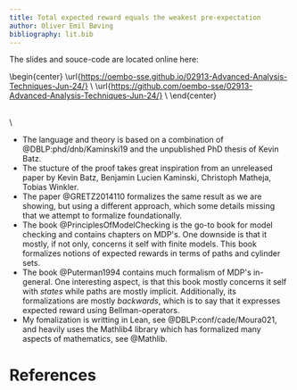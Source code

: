 ```yaml
---
title: Total expected reward equals the weakest pre-expectation
author: Oliver Emil Bøving
bibliography: lit.bib
---
```


The slides and souce-code are located online here:

\begin{center}
\url{https://oembo-sse.github.io/02913-Advanced-Analysis-Techniques-Jun-24/} \\
\url{https://github.com/oembo-sse/02913-Advanced-Analysis-Techniques-Jun-24/} \\
\end{center}

\
\

- The language and theory is based on a combination of @DBLP:phd/dnb/Kaminski19 and the unpublished PhD thesis of Kevin Batz.
- The stucture of the proof takes great inspiration from an unreleased paper by Kevin Batz, Benjamin Lucien Kaminski, Christoph Matheja, Tobias Winkler.
- The paper @GRETZ2014110 formalizes the same result as we are showing, but using a different approach, which some details missing that we attempt to formalize foundationally.
- The book @PrinciplesOfModelChecking is the go-to book for model checking and contains chapters on MDP's. One downside is that it mostly, if not only, concerns it self with finite models. This book formalizes notions of expected rewards in terms of paths and cylinder sets.
- The book @Puterman1994 contains much formalism of MDP's in-general. One interesting aspect, is that this book mostly concerns it self with _states_ while paths are mostly implicit. Additionally, its formalizations are mostly _backwards_, which is to say that it expresses expected reward using Bellman-operators.
- My fomalization is writting in Lean, see @DBLP:conf/cade/Moura021, and heavily uses the Mathlib4 library which has formalized many aspects of mathematics, see @Mathlib.

<!-- The notion of taking about values of a program at specific points, pop up in many different contexts. One way to do this, is to evaluate them for a while and look at their state. Most often we are interested in their values at the very end of execution, which means we will run them until completion. But for some programs, simply executing them is not feasable, as they might be _non-deterministic_ and/or _probabilistic_. This means that a single execution most likely wont be representative of all executions of the program. By executing the program more and more times, we can build up a better idea of what the values at the end will look like. If we want to be sure about their values, we have to not only run the program an arbitrary number of times, but rather look at all possible executions. Doing so concretly might work for smaller programs without too much branching, but as we increase the number of branches, the number of possible executions grows combinatorically. Even then, in some cases we might find that a program has an infinite number of executions, which can make talking about values at the end of the program completly nonsensical, but often we can actually quantifiable talk about even infinite executions. -->

# References
